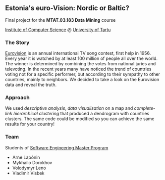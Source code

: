 Estonia's euro-Vision: Nordic or Baltic?
-
Final project for the **MTAT.03.183 Data Mining** course

[Institute of Computer Science](http://www.cs.ut.ee/en) @ 
[University of Tartu](http://www.ut.ee/en)

### The Story

[Eurovision](https://en.wikipedia.org/wiki/Eurovision_Song_Contest) is an annual international TV song contest, first help in 1956. Every year it is watched by at least 100 million of people all over the world. The winner is determined by combining the votes from national juries and televoting. In the recent years many have noticed the trend of countries voting not for a specific performer, but according to their sympathy to other countries, mainly to neighbors. We decided to take a look on the Eurovision data and reveal the truth.

### Approach

We used *descriptive analysis*, *data visualisation* on a map and *complete-link hierarchical clustering* that produced a dendrogram with countries clusters. The same code could be modified so you can achieve the same results for your country!


### Team
Students of [Software Engineering Master Program](http://software.cs.ut.ee/)
* Arne Lapõnin
* Mykhailo Dorokhov
* Volodymyr Leno
* Vladimir Visbek

